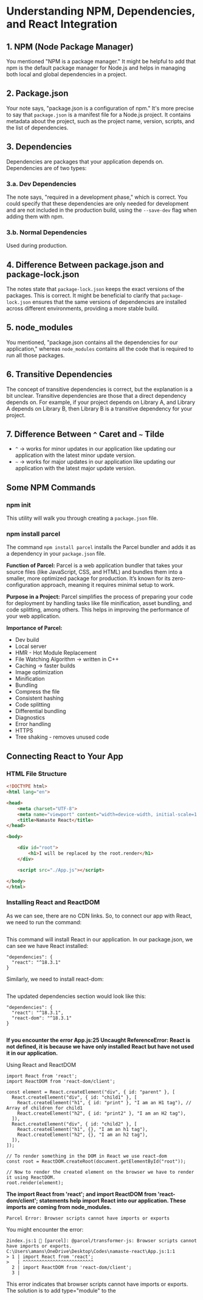 # Understanding NPM, Dependencies, and React Integration

## 1. NPM (Node Package Manager)

You mentioned "NPM is a package manager." It might be helpful to add that npm is the default package manager for Node.js and helps in managing both local and global dependencies in a project.

## 2. Package.json

Your note says, "package.json is a configuration of npm." It's more precise to say that `package.json` is a manifest file for a Node.js project. It contains metadata about the project, such as the project name, version, scripts, and the list of dependencies.

## 3. Dependencies

Dependencies are packages that your application depends on. Dependencies are of two types:

### 3.a. Dev Dependencies

The note says, "required in a development phase," which is correct. You could specify that these dependencies are only needed for development and are not included in the production build, using the `--save-dev` flag when adding them with npm.

### 3.b. Normal Dependencies

Used during production.

## 4. Difference Between package.json and package-lock.json

The notes state that `package-lock.json` keeps the exact versions of the packages. This is correct. It might be beneficial to clarify that `package-lock.json` ensures that the same versions of dependencies are installed across different environments, providing a more stable build.

## 5. node_modules

You mentioned, "package.json contains all the dependencies for our application," whereas `node_modules` contains all the code that is required to run all those packages.

## 6. Transitive Dependencies

The concept of transitive dependencies is correct, but the explanation is a bit unclear. Transitive dependencies are those that a direct dependency depends on. For example, if your project depends on Library A, and Library A depends on Library B, then Library B is a transitive dependency for your project.

## 7. Difference Between `^` Caret and `~` Tilde

- `^` -> works for minor updates in our application like updating our application with the latest minor update version.
- `~` -> works for major updates in our application like updating our application with the latest major update version.

## Some NPM Commands

### npm init

This utility will walk you through creating a `package.json` file.

### npm install parcel

The command `npm install parcel` installs the Parcel bundler and adds it as a dependency in your `package.json` file.

**Function of Parcel:** Parcel is a web application bundler that takes your source files (like JavaScript, CSS, and HTML) and bundles them into a smaller, more optimized package for production. It’s known for its zero-configuration approach, meaning it requires minimal setup to work.

**Purpose in a Project:** Parcel simplifies the process of preparing your code for deployment by handling tasks like file minification, asset bundling, and code splitting, among others. This helps in improving the performance of your web application.

**Importance of Parcel:**
- Dev build
- Local server
- HMR - Hot Module Replacement
- File Watching Algorithm -> written in C++
- Caching -> faster builds
- Image optimization
- Minification
- Bundling
- Compress the file
- Consistent hashing
- Code splitting
- Differential bundling
- Diagnostics
- Error handling
- HTTPS
- Tree shaking - removes unused code

## Connecting React to Your App

### HTML File Structure

```html
<!DOCTYPE html>
<html lang="en">

<head>
    <meta charset="UTF-8">
    <meta name="viewport" content="width=device-width, initial-scale=1.0">
    <title>Namaste React</title>
</head>

<body>

    <div id="root">
        <h1>I will be replaced by the root.render</h1>
    </div>

    <script src="./App.js"></script>

</body>
</html>
```

### Installing React and ReactDOM
As we can see, there are no CDN links. So, to connect our app with React, we need to run the command:

```npm install react
```

This command will install React in our application. In our package.json, we can see we have React installed:

```
"dependencies": {
  "react": "^18.3.1"
}
```
Similarly, we need to install react-dom:


```npm install react-dom
```
The updated dependencies section would look like this:
```
"dependencies": {
  "react": "^18.3.1",
  "react-dom": "^18.3.1"
}
```

```App.js: Uncaught ReferenceError: React is not defined
```
**If you encounter the error App.js:25 Uncaught ReferenceError: React is not defined, it is because we have only installed React but have not used it in our application.**

Using React and ReactDOM

```
import React from 'react';
import ReactDOM from 'react-dom/client';

const element = React.createElement("div", { id: "parent" }, [
  React.createElement("div", { id: "child1" }, [
    React.createElement("h1", { id: "print" }, "I am an H1 tag"), // Array of children for child1
    React.createElement("h2", { id: "print2" }, "I am an H2 tag"),
  ]),
  React.createElement("div", { id: "child2" }, [
    React.createElement("h1", {}, "I am an h1 tag"),
    React.createElement("h2", {}, "I am an h2 tag"),
  ]),
]);

// To render something in the DOM in React we use react-dom
const root = ReactDOM.createRoot(document.getElementById("root"));

// Now to render the created element on the browser we have to render it using ReactDOM.
root.render(element);
```
**The import React from 'react'; and import ReactDOM from 'react-dom/client'; statements help import React into our application. These imports are coming from node_modules.**

```
Parcel Error: Browser scripts cannot have imports or exports
```
You might encounter the error:

```
2index.js:1 🚨 [parcel]: @parcel/transformer-js: Browser scripts cannot have imports or exports.
C:\Users\amans\OneDrive\Desktop\Codes\namaste-react\App.js:1:1
> 1 | import React from 'react';
>   | ^^^^^^^^^^^^^^^^^^^^^^^^^^
  2 | import ReactDOM from 'react-dom/client';
  3 |
```  
This error indicates that browser scripts cannot have imports or exports. The solution is to add type="module" to the <script> tag in your HTML file:

```
<script type="module" src="./App.js"></script>
```
The Use of type="module"
***The type="module" attribute allows the use of ES6 modules, meaning you can use import and export statements in your JavaScript files. The App.js file is expected to contain your React components and the logic to render them into the DOM, typically using ReactDOM.render() or createRoot().render().***



